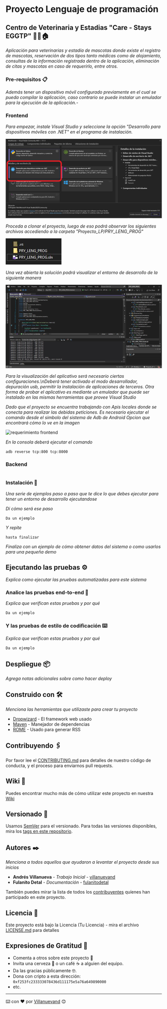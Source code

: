 # Proyecto Lenguaje de programación

## Centro de Veterinaria y Estadias "Care - Stays EGGTP" 🐶😺🏠
_Aplicación para veterinarias y estadía de mascotas donde existe el registro de mascotas, reservación de dos tipos tanto médicas como de alojamiento, consultas de la información registrada dentro de la aplicación, eliminación de citas y mascotas en caso de requerirlo, entre otros._

### Pre-requisitos 📋

_Además tener un dispositivo móvil configurado previamente en el cual se pueda compilar la aplicación, caso contrario se puede instalar un emulador para la ejecución de la aplicación._-

### Frontend
_Para empezar, instale Visual Studio y seleccione la opción "Desarrollo para dispositivos móviles con .NET" en el programa de instalación._

![requerimiento frontend](https://raw.githubusercontent.com/raochoa019/prueba-readme/main/recursos/requerimiento_frontend.png)

_Proceda a clonar el proyecto, luego de eso podrá observar los siguientes archivos accediendo a la carpeta "Proyecto\_LP/PRY\_LENG\_PROG"_

![requerimiento frontend](https://raw.githubusercontent.com/raochoa019/prueba-readme/main/recursos/solucionVisualStudio.JPG)

_Una vez abierta la solución podrá visualizar el entorno de desarrollo de la siguiente manera_

![requerimiento frontend](https://raw.githubusercontent.com/raochoa019/prueba-readme/main/recursos/VisualStudio.JPG)

_Para la visualización del aplicativo será necesario ciertas configuraciones.\nDeberá tener activado el modo desarrollador, depuración usb, permitir la instalación de aplicaciones de terceros._
_Otra forma de probar el aplicativo es mediante un emulador que puede ser instalado en las mismas herramientas que provee Visual Studio_

_Dado que el proyecto se encuentra trabajando con Apis locales donde se conecta para realizar las debidas peticiones. Es necesario ejecutar el comando desde el simbolo del sistema de Adb de Android_
_Opcion que encontrará cómo lo ve en la imagen_

![requerimiento frontend](https://raw.githubusercontent.com/raochoa019/prueba-readme/main/recursos/adConsole.JPG)

_En la consola deberá ejecutar el comando_
```
adb reverse tcp:800 tcp:8000
```

### Backend
```

```

### Instalación 🔧

_Una serie de ejemplos paso a paso que te dice lo que debes ejecutar para tener un entorno de desarrollo ejecutandose_

_Dí cómo será ese paso_

```
Da un ejemplo
```

_Y repite_

```
hasta finalizar
```

_Finaliza con un ejemplo de cómo obtener datos del sistema o como usarlos para una pequeña demo_

## Ejecutando las pruebas ⚙️

_Explica como ejecutar las pruebas automatizadas para este sistema_

### Analice las pruebas end-to-end 🔩

_Explica que verifican estas pruebas y por qué_

```
Da un ejemplo
```

### Y las pruebas de estilo de codificación ⌨️

_Explica que verifican estas pruebas y por qué_

```
Da un ejemplo
```

## Despliegue 📦

_Agrega notas adicionales sobre como hacer deploy_

## Construido con 🛠️

_Menciona las herramientas que utilizaste para crear tu proyecto_

* [Dropwizard](http://www.dropwizard.io/1.0.2/docs/) - El framework web usado
* [Maven](https://maven.apache.org/) - Manejador de dependencias
* [ROME](https://rometools.github.io/rome/) - Usado para generar RSS

## Contribuyendo 🖇️

Por favor lee el [CONTRIBUTING.md](https://gist.github.com/villanuevand/xxxxxx) para detalles de nuestro código de conducta, y el proceso para enviarnos pull requests.

## Wiki 📖

Puedes encontrar mucho más de cómo utilizar este proyecto en nuestra [Wiki](https://github.com/tu/proyecto/wiki)

## Versionado 📌

Usamos [SemVer](http://semver.org/) para el versionado. Para todas las versiones disponibles, mira los [tags en este repositorio](https://github.com/tu/proyecto/tags).

## Autores ✒️

_Menciona a todos aquellos que ayudaron a levantar el proyecto desde sus inicios_

* **Andrés Villanueva** - *Trabajo Inicial* - [villanuevand](https://github.com/villanuevand)
* **Fulanito Detal** - *Documentación* - [fulanitodetal](#fulanito-de-tal)

También puedes mirar la lista de todos los [contribuyentes](https://github.com/your/project/contributors) quíenes han participado en este proyecto. 

## Licencia 📄

Este proyecto está bajo la Licencia (Tu Licencia) - mira el archivo [LICENSE.md](LICENSE.md) para detalles

## Expresiones de Gratitud 🎁

* Comenta a otros sobre este proyecto 📢
* Invita una cerveza 🍺 o un café ☕ a alguien del equipo. 
* Da las gracias públicamente 🤓.
* Dona con cripto a esta dirección: `0xf253fc233333078436d111175e5a76a649890000`
* etc.



---
⌨️ con ❤️ por [Villanuevand](https://github.com/Villanuevand) 😊